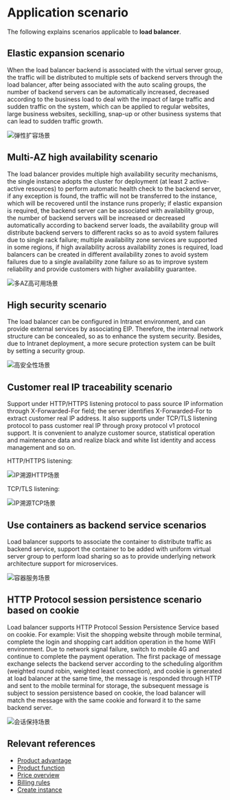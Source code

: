 # Application scenario

The following explains scenarios applicable to **load balancer**.

## Elastic expansion scenario
When the load balancer backend is associated with the virtual server group, the traffic will be distributed to multiple sets of backend servers through the load balancer, after being associated with the auto scaling groups, the number of backend servers can be automatically increased, decreased according to the business load to deal with the impact of large traffic and sudden traffic on the system, which can be applied to regular websites, large business websites, seckilling, snap-up or other business systems that can lead to sudden traffic growth.

![弹性扩容场景](../../../../image/Networking/ALB/ALB-042.png)


## Multi-AZ high availability scenario
The load balancer provides multiple high availability security mechanisms, the single instance adopts the cluster for deployment (at least 2 active-active resources) to perform automatic health check to the backend server, if any exception is found, the traffic will not be transferred to the instance, which will be recovered until the instance runs properly; if elastic expansion is required, the backend server can be associated with availability group, the number of backend servers will be increased or decreased automatically according to backend server loads, the availability group will distribute backend servers to different racks so as to avoid system failures due to single rack failure; multiple availability zone services are supported in some regions, if high availability across availability zones is required, load balancers can be created in different availability zones to avoid system failures due to a single availability zone failure so as to improve system reliability and provide customers with higher availability guarantee.

![多AZ高可用场景](../../../../image/Networking/ALB/ALB-008.png)

## High security scenario
The load balancer can be configured in Intranet environment, and can provide external services by associating EIP. Therefore, the internal network structure can be concealed, so as to enhance the system security. Besides, due to Intranet deployment, a more secure protection system can be built by setting a security group.

![高安全性场景](../../../../image/Networking/ALB/ALB-005.png)

## Customer real IP traceability scenario
Support under HTTP/HTTPS listening protocol to pass source IP information through X-Forwarded-For field; the server identifies X-Forwarded-For to extract customer real IP address. It also supports under TCP/TLS listening protocol to pass customer real IP through proxy protocol v1 protocol support. It is convenient to analyze customer source, statistical operation and maintenance data and realize black and white list identity and access management and so on.

HTTP/HTTPS listening:

![IP溯源HTTP场景](../../../../image/Networking/ALB/ALB-007.png)

TCP/TLS listening:

![IP溯源TCP场景](../../../../image/Networking/ALB/ALB-004.png)

## Use containers as backend service scenarios
Load balancer supports to associate the container to distribute traffic as backend service, support the container to be added with uniform virtual server group to perform load sharing so as to provide underlying network architecture support for microservices.

![容器服务场景](../../../../image/Networking/ALB/ALB-009.png)

## HTTP Protocol session persistence scenario based on cookie
Load balancer supports HTTP Protocol Session Persistence Service based on cookie. For example: Visit the shopping website through mobile terminal, complete the login and shopping cart addition operation in the home WIFI environment. Due to network signal failure, switch to mobile 4G and continue to complete the payment operation. The first package of message exchange selects the backend server according to the scheduling algorithm (weighted round robin, weighted least connection), and cookie is generated at load balancer at the same time, the message is responded through HTTP and sent to the mobile terminal for storage, the subsequent message is subject to session persistence based on cookie, the load balancer will match the message with the same cookie and forward it to the same backend server. 

![会话保持场景](../../../../image/Networking/ALB/ALB-006.png)

## Relevant references

- [Product advantage](../Introduction/Benefits.md)
- [Product function](../Introduction/Functions.md)
- [Price overview](../Pricing/Price-Overview.md)
- [Billing rules](../Pricing/Billing-Rules.md)
- [Create instance](../Getting-Started/Create-Instance.md)

